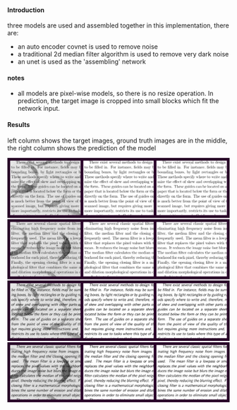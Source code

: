 
#### Introduction
three models are used and assembled together in this implementation, there are:
* an auto encoder covnet is used to remove noise
* a traditional 2d median filter algorithm is used to remove very dark noise
* an unet is used as the 'assembling' network

#### notes
* all models are pixel-wise models, so there is no resize operation. In prediction, the target image is cropped into small blocks which fit the network input.

#### Results
left column shows the target images, ground truth images are in the middle, the right column shows the prediction of the model

![Alt text](https://github.com/Ao-Lee/text-image-denoising/raw/master/show/86.png)
![Alt text](https://github.com/Ao-Lee/text-image-denoising/raw/master/show/87.png)
![Alt text](https://github.com/Ao-Lee/text-image-denoising/raw/master/show/98.png)
![Alt text](https://github.com/Ao-Lee/text-image-denoising/raw/master/show/99.png)






